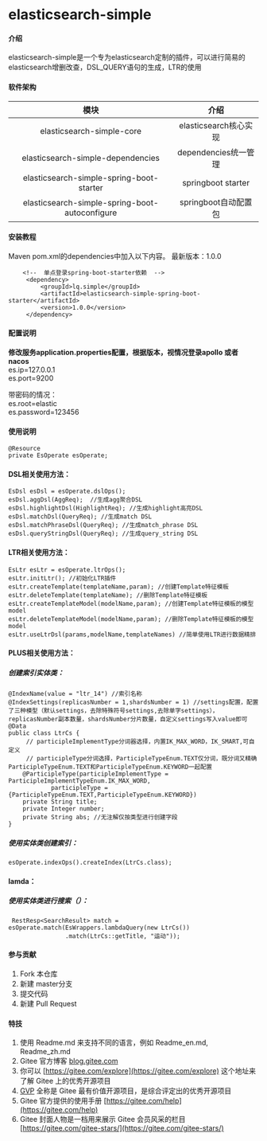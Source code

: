 # elasticsearch-simple

#### 介绍
elasticsearch-simple是一个专为elasticsearch定制的插件，可以进行简易的elasticsearch增删改查，DSL_QUERY语句的生成，LTR的使用
#### 软件架构
|                      模块                      |         介绍          |
| :--------------------------------------------: | :-------------------: |
|           elasticsearch-simple-core            | elasticsearch核心实现 |
|       elasticsearch-simple-dependencies        | dependencies统一管理  |
|    elasticsearch-simple-spring-boot-starter    |  springboot starter   |
| elasticsearch-simple-spring-boot-autoconfigure | springboot自动配置包  |

#### 安装教程

Maven
pom.xml的dependencies中加入以下内容。
最新版本：1.0.0
```
    <!--  单点登录spring-boot-starter依赖  -->
     <dependency>
         <groupId>lq.simple</groupId>
         <artifactId>elasticsearch-simple-spring-boot-starter</artifactId>
         <version>1.0.0</version>
     </dependency>
```

#### 配置说明
**修改服务application.properties配置，根据版本，视情况登录apollo 或者 nacos**   
es.ip=127.0.0.1  
es.port=9200  

带密码的情况：  
es.root=elastic  
es.password=123456  

#### 使用说明

```
@Resource
private EsOperate esOperate;
```

#### DSL相关使用方法：

```
EsDsl esDsl = esOperate.dslOps();
esDsl.aggDsl(AggReq);  //生成agg聚合DSL
esDsl.highlightDsl(HighlightReq); //生成highlight高亮DSL
esDsl.matchDsl(QueryReq); //生成match DSL
esDsl.matchPhraseDsl(QueryReq); //生成match_phrase DSL
esDsl.queryStringDsl(QueryReq); //生成query_string DSL
```

#### LTR相关使用方法：

```
EsLtr esLtr = esOperate.ltrOps();
esLtr.initLtr(); //初始化LTR插件
esLtr.createTemplate(templateName,param); //创建Template特征模板
esLtr.deleteTemplate(templateName); //删除Template特征模板
esLtr.createTemplateModel(modelName,param); //创建Template特征模板的模型model
esLtr.deleteTemplateModel(modelName,param); //删除Template特征模板的模型model
esLtr.useLtrDsl(params,modelName,templateNames) //简单使用LTR进行数据精排
```

#### PLUS相关使用方法：

##### 创建索引实体类：

```
@IndexName(value = "ltr_14") //索引名称
@IndexSettings(replicasNumber = 1,shardsNumber = 1) //settings配置，配置了三种模型（默认settings，去除特殊符号settings,去除单字settings），replicasNumber副本数量，shardsNumber分片数量，自定义settings写入value即可
@Data
public class LtrCs {
     // participleImplementType分词器选择，内置IK_MAX_WORD，IK_SMART,可自定义
     // participleType分词选择，ParticipleTypeEnum.TEXT仅分词，既分词又精确ParticipleTypeEnum.TEXT和ParticipleTypeEnum.KEYWORD一起配置
    @ParticipleType(participleImplementType = ParticipleImplementTypeEnum.IK_MAX_WORD,
            participleType = {ParticipleTypeEnum.TEXT,ParticipleTypeEnum.KEYWORD})
    private String title;
    private Integer number;
    private String abs; //无注解仅按类型进行创建字段
}
```

##### 使用实体类创建索引：

```
esOperate.indexOps().createIndex(LtrCs.class);
```

#### lamda：

##### 使用实体类进行搜索（）：

```
 RestResp<SearchResult> match = esOperate.match(EsWrappers.lambdaQuery(new LtrCs())
                .match(LtrCs::getTitle, "运动"));
```

#### 参与贡献

1.  Fork 本仓库
2.  新建 master分支
3.  提交代码
4.  新建 Pull Request


#### 特技

1.  使用 Readme.md 来支持不同的语言，例如 Readme\_en.md, Readme\_zh.md
2.  Gitee 官方博客 [blog.gitee.com](https://blog.gitee.com)
3.  你可以 [https://gitee.com/explore](https://gitee.com/explore) 这个地址来了解 Gitee 上的优秀开源项目
4.  [GVP](https://gitee.com/gvp) 全称是 Gitee 最有价值开源项目，是综合评定出的优秀开源项目
5.  Gitee 官方提供的使用手册 [https://gitee.com/help](https://gitee.com/help)
6.  Gitee 封面人物是一档用来展示 Gitee 会员风采的栏目 [https://gitee.com/gitee-stars/](https://gitee.com/gitee-stars/)
